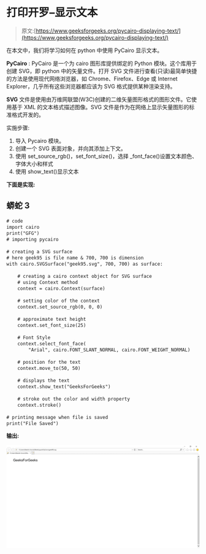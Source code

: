 # 打印开罗–显示文本

> 原文:[https://www.geeksforgeeks.org/pycairo-displaying-text/](https://www.geeksforgeeks.org/pycairo-displaying-text/)

在本文中，我们将学习如何在 python 中使用 PyCairo 显示文本。

**PyCairo** : PyCairo 是一个为 cairo 图形库提供绑定的 Python 模块。这个库用于创建 SVG，即 python 中的矢量文件。打开 SVG 文件进行查看(只读)最简单快捷的方法是使用现代网络浏览器，如 Chrome、Firefox、Edge 或 Internet Explorer，几乎所有这些浏览器都应该为 SVG 格式提供某种渲染支持。

**SVG** 文件是使用由万维网联盟(W3C)创建的二维矢量图形格式的图形文件。它使用基于 XML 的文本格式描述图像。SVG 文件是作为在网络上显示矢量图形的标准格式开发的。

实施步骤:

1.  导入 Pycairo 模块。
2.  创建一个 SVG 表面对象，并向其添加上下文。
3.  使用 set_source_rgb()，set_font_size()，选择 _font_face()设置文本颜色、字体大小和样式
4.  使用 show_text()显示文本

**下面是实现:**

## 蟒蛇 3

```
# code
import cairo
print("GFG")
# importing pycairo

# creating a SVG surface
# here geek95 is file name & 700, 700 is dimension
with cairo.SVGSurface("geek95.svg", 700, 700) as surface:

    # creating a cairo context object for SVG surface
    # using Context method
    context = cairo.Context(surface)

    # setting color of the context
    context.set_source_rgb(0, 0, 0)

    # approximate text height
    context.set_font_size(25)

    # Font Style
    context.select_font_face(
        "Arial", cairo.FONT_SLANT_NORMAL, cairo.FONT_WEIGHT_NORMAL)

    # position for the text
    context.move_to(50, 50)

    # displays the text
    context.show_text("GeeksForGeeks")

    # stroke out the color and width property
    context.stroke()

# printing message when file is saved
print("File Saved")
```

**输出:**

![](img/7a29e838802d2a7889dc62093b6fa980.png)